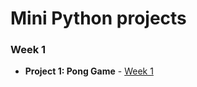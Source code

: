 # Mini Python projects

### Week 1
- **Project 1: Pong Game** - [Week 1](https://github.com/lindakovacs/python_cs1/tree/main/week1)